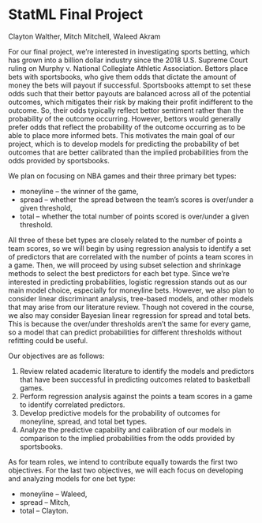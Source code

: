 # StatML Final Project
Clayton Walther, Mitch Mitchell, Waleed Akram

For our final project, we’re interested in investigating sports betting, which has grown into a billion dollar industry since the 2018 U.S. Supreme Court ruling on Murphy v. National Collegiate Athletic Association. Bettors place bets with sportsbooks, who give them odds that dictate the amount of money the bets will payout if successful. Sportsbooks attempt to set these odds such that their bettor payouts are balanced across all of the potential outcomes, which mitigates their risk by making their profit indifferent to the outcome. So, their odds typically reflect bettor sentiment rather than the probability of the outcome occurring. However, bettors would generally prefer odds that reflect the probability of the outcome occurring as to be able to place more informed bets. This motivates the main goal of our project, which is to develop models for predicting the probability of bet outcomes that are better calibrated than the implied probabilities from the odds provided by sportsbooks.

We plan on focusing on NBA games and their three primary bet types:
* moneyline – the winner of the game,
* spread – whether the spread between the team’s scores is over/under a given threshold,
* total – whether the total number of points scored is over/under a given threshold.

All three of these bet types are closely related to the number of points a team scores, so we will begin by using regression analysis to identify a set of predictors that are correlated with the number of points a team scores in a game. Then, we will proceed by using subset selection and shrinkage methods to select the best predictors for each bet type. Since we’re interested in predicting probabilities, logistic regression stands out as our main model choice, especially for moneyline bets. However, we also plan to consider linear discriminant analysis, tree-based models, and other models that may arise from our literature review. Though not covered in the course, we also may consider Bayesian linear regression for spread and total bets. This is because the over/under thresholds aren’t the same for every game, so a model that can predict probabilities for different thresholds without refitting could be useful.

Our objectives are as follows:
1. Review related academic literature to identify the models and predictors that have been successful in predicting outcomes related to basketball games.
2. Perform regression analysis against the points a team scores in a game to identify correlated predictors.
3. Develop predictive models for the probability of outcomes for moneyline, spread, and total bet types.
4. Analyze the predictive capability and calibration of our models in comparison to the implied probabilities from the odds provided by sportsbooks.

As for team roles, we intend to contribute equally towards the first two objectives. For the last two objectives, we will each focus on developing and analyzing models for one bet type:
* moneyline – Waleed,
* spread – Mitch,
* total – Clayton.
